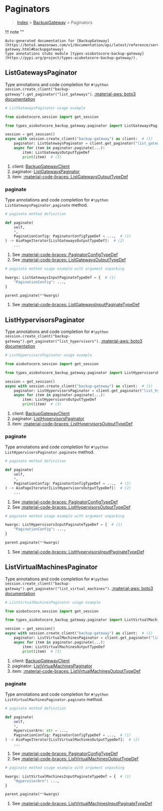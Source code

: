# Paginators

> [Index](../README.md) > [BackupGateway](./README.md) > Paginators

!!! note ""

    Auto-generated documentation for [BackupGateway](https://boto3.amazonaws.com/v1/documentation/api/latest/reference/services/backup-gateway.html#backupgateway)
    type annotations stubs module [types-aiobotocore-backup-gateway](https://pypi.org/project/types-aiobotocore-backup-gateway/).

## ListGatewaysPaginator

Type annotations and code completion for `#!python session.create_client("backup-gateway").get_paginator("list_gateways")`.
[:material-aws: boto3 documentation](https://boto3.amazonaws.com/v1/documentation/api/latest/reference/services/backup-gateway/paginator/ListGateways.html#BackupGateway.Paginator.ListGateways)

```python
# ListGatewaysPaginator usage example

from aiobotocore.session import get_session

from types_aiobotocore_backup_gateway.paginator import ListGatewaysPaginator

session = get_session()
async with session.create_client("backup-gateway") as client:  # (1)
    paginator: ListGatewaysPaginator = client.get_paginator("list_gateways")  # (2)
    async for item in paginator.paginate(...):
        item: ListGatewaysOutputTypeDef
        print(item)  # (3)
```

1. client: [BackupGatewayClient](./client.md)
2. paginator: [ListGatewaysPaginator](./paginators.md#listgatewayspaginator)
3. item: [:material-code-braces: ListGatewaysOutputTypeDef](./type_defs.md#listgatewaysoutputtypedef) 


### paginate

Type annotations and code completion for `#!python ListGatewaysPaginator.paginate` method.

```python
# paginate method definition

def paginate(
    self,
    *,
    PaginationConfig: PaginatorConfigTypeDef = ...,  # (1)
) -> AioPageIterator[ListGatewaysOutputTypeDef]:  # (2)
    ...
```

1. See [:material-code-braces: PaginatorConfigTypeDef](./type_defs.md#paginatorconfigtypedef) 
2. See [:material-code-braces: ListGatewaysOutputTypeDef](./type_defs.md#listgatewaysoutputtypedef) 


```python
# paginate method usage example with argument unpacking

kwargs: ListGatewaysInputPaginateTypeDef = {  # (1)
    "PaginationConfig": ...,
}

parent.paginate(**kwargs)
```

1. See [:material-code-braces: ListGatewaysInputPaginateTypeDef](./type_defs.md#listgatewaysinputpaginatetypedef) 
## ListHypervisorsPaginator

Type annotations and code completion for `#!python session.create_client("backup-gateway").get_paginator("list_hypervisors")`.
[:material-aws: boto3 documentation](https://boto3.amazonaws.com/v1/documentation/api/latest/reference/services/backup-gateway/paginator/ListHypervisors.html#BackupGateway.Paginator.ListHypervisors)

```python
# ListHypervisorsPaginator usage example

from aiobotocore.session import get_session

from types_aiobotocore_backup_gateway.paginator import ListHypervisorsPaginator

session = get_session()
async with session.create_client("backup-gateway") as client:  # (1)
    paginator: ListHypervisorsPaginator = client.get_paginator("list_hypervisors")  # (2)
    async for item in paginator.paginate(...):
        item: ListHypervisorsOutputTypeDef
        print(item)  # (3)
```

1. client: [BackupGatewayClient](./client.md)
2. paginator: [ListHypervisorsPaginator](./paginators.md#listhypervisorspaginator)
3. item: [:material-code-braces: ListHypervisorsOutputTypeDef](./type_defs.md#listhypervisorsoutputtypedef) 


### paginate

Type annotations and code completion for `#!python ListHypervisorsPaginator.paginate` method.

```python
# paginate method definition

def paginate(
    self,
    *,
    PaginationConfig: PaginatorConfigTypeDef = ...,  # (1)
) -> AioPageIterator[ListHypervisorsOutputTypeDef]:  # (2)
    ...
```

1. See [:material-code-braces: PaginatorConfigTypeDef](./type_defs.md#paginatorconfigtypedef) 
2. See [:material-code-braces: ListHypervisorsOutputTypeDef](./type_defs.md#listhypervisorsoutputtypedef) 


```python
# paginate method usage example with argument unpacking

kwargs: ListHypervisorsInputPaginateTypeDef = {  # (1)
    "PaginationConfig": ...,
}

parent.paginate(**kwargs)
```

1. See [:material-code-braces: ListHypervisorsInputPaginateTypeDef](./type_defs.md#listhypervisorsinputpaginatetypedef) 
## ListVirtualMachinesPaginator

Type annotations and code completion for `#!python session.create_client("backup-gateway").get_paginator("list_virtual_machines")`.
[:material-aws: boto3 documentation](https://boto3.amazonaws.com/v1/documentation/api/latest/reference/services/backup-gateway/paginator/ListVirtualMachines.html#BackupGateway.Paginator.ListVirtualMachines)

```python
# ListVirtualMachinesPaginator usage example

from aiobotocore.session import get_session

from types_aiobotocore_backup_gateway.paginator import ListVirtualMachinesPaginator

session = get_session()
async with session.create_client("backup-gateway") as client:  # (1)
    paginator: ListVirtualMachinesPaginator = client.get_paginator("list_virtual_machines")  # (2)
    async for item in paginator.paginate(...):
        item: ListVirtualMachinesOutputTypeDef
        print(item)  # (3)
```

1. client: [BackupGatewayClient](./client.md)
2. paginator: [ListVirtualMachinesPaginator](./paginators.md#listvirtualmachinespaginator)
3. item: [:material-code-braces: ListVirtualMachinesOutputTypeDef](./type_defs.md#listvirtualmachinesoutputtypedef) 


### paginate

Type annotations and code completion for `#!python ListVirtualMachinesPaginator.paginate` method.

```python
# paginate method definition

def paginate(
    self,
    *,
    HypervisorArn: str = ...,
    PaginationConfig: PaginatorConfigTypeDef = ...,  # (1)
) -> AioPageIterator[ListVirtualMachinesOutputTypeDef]:  # (2)
    ...
```

1. See [:material-code-braces: PaginatorConfigTypeDef](./type_defs.md#paginatorconfigtypedef) 
2. See [:material-code-braces: ListVirtualMachinesOutputTypeDef](./type_defs.md#listvirtualmachinesoutputtypedef) 


```python
# paginate method usage example with argument unpacking

kwargs: ListVirtualMachinesInputPaginateTypeDef = {  # (1)
    "HypervisorArn": ...,
}

parent.paginate(**kwargs)
```

1. See [:material-code-braces: ListVirtualMachinesInputPaginateTypeDef](./type_defs.md#listvirtualmachinesinputpaginatetypedef) 
